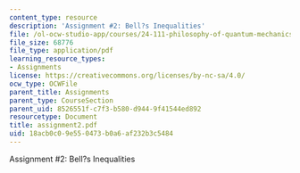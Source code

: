 ```yaml
---
content_type: resource
description: 'Assignment #2: Bell?s Inequalities'
file: /ol-ocw-studio-app/courses/24-111-philosophy-of-quantum-mechanics-spring-2005/18acb0c09e550473b0a6af232b3c5484_assignment2.pdf
file_size: 68776
file_type: application/pdf
learning_resource_types:
- Assignments
license: https://creativecommons.org/licenses/by-nc-sa/4.0/
ocw_type: OCWFile
parent_title: Assignments
parent_type: CourseSection
parent_uid: 8526551f-c7f3-b580-d944-9f41544ed892
resourcetype: Document
title: assignment2.pdf
uid: 18acb0c0-9e55-0473-b0a6-af232b3c5484
---
```

Assignment #2: Bell?s Inequalities